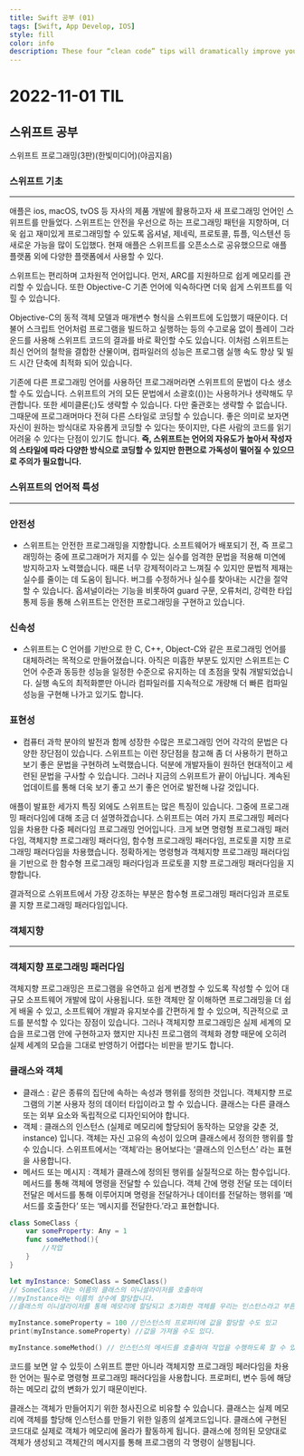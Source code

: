 ```yaml
---
title: Swift 공부 (01)
tags: [Swift, App Develop, IOS]
style: fill
color: info
description: These four “clean code” tips will dramatically improve your engineering team’s productivity
---
```


# 2022-11-01 TIL

## 스위프트 공부

스위프트 프로그래밍(3판)(한빛미디어)(야곰지음)

### 스위프트 기초

---

애플은 ios, macOS, tvOS 등 자사의 제품 개발에 활용하고자 새 프로그래밍 언어인 스위프트를 만들었다. 스위프트는 안전을 우선으로 하는 프로그래밍 패턴을 지향하며, 더욱 쉽고 재미있게 프로그래밍할 수 있도록 옵셔널, 제네릭, 프로토콜, 튜플, 익스텐션 등 새로운 가능을 많이 도입했다. 현재 애플은 스위프트를 오픈소스로 공유했으므로 애플 플랫폼 외에 다양한 플랫폼에서 사용할 수 있다.

스위프트는 편리하며 고차원적 언어입니다. 먼저, ARC를 지원하므로 쉽게 메모리를 관리할 수 있습니다. 또한 Objective-C 기존 언어에 익숙하다면 더욱 쉽게 스위프트를 익힐 수 있습니다.

Objective-C의 동적 객체 모델과 매개변수 형식을 스위프트에 도입했기 때문이다. 더불어 스크립트 언어처럼 프로그램을 빌드하고 실행하는 등의 수고로움 없이 플레이 그라운드를 사용해 스위프트 코드의 결과를 바로 확인할 수도 있습니다. 이처럼 스위프트는 최신 언어의 철학을 결합한 산물이며, 컴파일러의 성능은 프로그램 실행 속도 향상 및 빌드 시간 단축에 최적화 되어 있습니다.

기존에 다른 프로그래밍 언어를 사용하던 프로그래머라면 스위프트의 문법이 다소 생소할 수도 있습니다. 스위프트의 거의 모든 문법에서 소괄호(())는 사용하거나 생략해도 무관합니다. 또한 세미클론(;)도 생략할 수 있습니다. 다만 줄관호는 생략할 수 없습니다. 그때문에 프로그래머마다 전혀 다른 스타일로 코딩할 수 있습니다. 좋은 의미로 보자면 자신이 원하는 방식대로 자유롭게 코딩할 수 있다는 뜻이지만, 다른 사람의 코드를 읽기 어려울 수 있다는 단점이 있기도 합니다. **즉, 스위프트는 언어의 자유도가 높아서 작성자의 스타일에 따라 다양한 방식으로 코딩할 수 있지만 한편으로 가독성이 떨어질 수 있으므로 주의가 필요합니다.**

### 스위프트의 언어적 특성

---

### 안전성

- 스위프트는 안전한 프로그래밍을 지향합니다. 소프트웨어가 배포되기 전, 즉 프로그래밍하는 중에 프로그래머가 저지를 수 있는 실수를 엄격한 문법을 적용해 미연에 방지하고자 노력했습니다. 때론 너무 강제적이라고 느껴질 수 있지만 문법적 제재는 실수를 줄이는 데 도움이 됩니다. 버그를 수정하거나 실수를 찾아내는 시간을 절약할 수 있습니다. 옵셔널이라는 기능을 비롯하여 guard 구문, 오류처리, 강력한 타입 통제 등을 통해 스위프트는 안전한 프로그래밍을 구현하고 있습니다.

### 신속성

- 스위프트는 C 언어를 기반으로 한 C, C++, Object-C와 같은 프로그래밍 언어를 대체하려는 목적으로 만들어졌습니다. 아직은 미흡한 부분도 있지만 스위프트는 C 언어 수준과 동등한 성능을 일정한 수준으로 유지하는 데 초점을 맞춰 개발되었습니다. 실행 속도의 최적화뿐만 아니라 컴파일러를 지속적으로 개량해 더 빠른 컴파일 성능을 구현해 나가고 있기도 합니다.

### 표현성

- 컴퓨터 과학 분야의 발전과 함께 성장한 수많은 프로그래밍 언어 각각의 문법은 다양한 장단점이 있습니다. 스위프트는 이런 장단점을 참고해 좀 더 사용하기 편하고 보기 좋은 문법을 구현하려 노력했습니다. 덕분에 개발자들이 원하던 현대적이고 세련된 문법을 구사할 수 있습니다. 그러나 지금의 스위프트가 끝이 아닙니다. 계속된 업데이트를 통해 더욱 보기 좋고 쓰기 좋은 언어로 발전해 나갈 것입니다.

애플이 발표한 세가지 특징 외에도 스위프트는 많은 특징이 있습니다. 그중에 프로그래밍 패러다임에 대해 조금 더 설명하겠습니다. 스위프트는 여러 가지 프로그래밍 페러다임을 차용한 다중 페러다임 프로그래밍 언어입니다. 크게 보면 명령형 프로그래밍 패러다임, 객체지향 프로그래밍 패러다임, 함수형 프로그래밍 패러다임, 프로토콜 지향 프로그래밍 패러다임을 차용했습니다. 정확하게는 명령형과 객체지향 프로그래밍 패러다임을 기반으로 한 함수형 프로그래밍 패러다임과 프로토콜 지향 프로그래밍 패러다임을 지향합니다.

결과적으로 스위프트에서 가장 강조하는 부분은 함수형 프로그래밍 패러다임과 프로토콜 지향 프로그래밍 패러다임입니다.

### 객체지향

---

### 객체지향 프로그래밍 패러다임

객체지향 프로그래밍은 프로그램을 유연하고 쉽게 변경할 수 있도록 작성할 수 있어 대규모 소프트웨어 개발에 많이 사용됩니다. 또한 객체만 잘 이해하면 프로그래밍을 더 쉽게 배울 수 있고, 소프트웨어 개발과 유지보수를 간편하게 할 수 있으며, 직관적으로 코드를 분석할 수 있다는 장점이 있습니다. 그러나 객체지향 프로그래밍은 실제 세계의 모습을 프로그램 안에 구현하고자 했지만 지나친 프로그램의 객체화 경향 때문에 오히려 실제 세계의 모습을 그대로 반영하기 어렵다는 비판을 받기도 합니다.

### 클래스와 객체

- 클래스 : 같은 종류의 집단에 속하는 속성과 행위를 정의한 것입니다. 객체지향 프로그램의 기본 사용자 정의 데이터 타입이라고 할 수 있습니다. 클래스는 다른 클래스 또는 외부 요소와 독립적으로 디자인되어야 합니다.
- 객체 : 클래스의 인스턴스 (실제로 메모리에 할당되어 동작하는 모양을 갖춘 것, instance) 입니다. 객체는 자신 고유의 속성이 있으며 클래스에서 정의한 행위를 할 수 있습니다. 스위프트에서는 ‘객체’라는 용어보다는 ‘클래스의 인스턴스’ 라는 표현을 사용합니다.
- 메서드 또는 메시지 : 객체가 클래스에 정의된 행위를 실질적으로 하는 함수입니다. 메서드를 통해 객체에 명령을 전달할 수 있습니다. 객체 간에 명령 전달 또는 데이터전달은 메서드를 통해 이루어지며 명령을 전달하거나 데이터를 전달하는 행위를 ‘메서드를 호출한다’ 또는 ‘메시지를 전달한다.’라고 표현합니다.

```swift
class SomeClass {
	var someProperty: Any = 1
	func someMethod(){
		//작업
	}
}

let myInstance: SomeClass = SomeClass()
// SomeClass 라는 이름의 클래스의 이니셜라이저를 호출하여
//myInstance라는 이름의 상수에 할당합니다.
//클래스의 이니셜라이저를 통해 메모리에 할당되고 초기화한 객체를 우리는 인스턴스라고 부른다.

myInstance.someProperty = 100 //인스턴스의 프로퍼티에 값을 할당할 수도 있고
print(myInstance.someProperty) //값을 가져올 수도 있다.

myInstance.someMethod() // 인스턴스의 메서드를 호출하여 작업을 수행하도록 할 수 있다.
```

코드를 보면 알 수 있듯이 스위프트 뿐만 아니라 객체지향 프로그래밍 페러다임을 차용한 언어는 필수로 명령형 프로그래밍 패러다임을 사용합니다. 프로퍼티, 변수 등에 해당하는 메모리 값의 변화가 있기 때문이빈다.

클래스는 객체가 만들어지기 위한 청사진으로 비유할 수 있습니다. 클래스는 실제 메모리에 객체를 할당해 인스턴스를 만들기 위한 일종의 설계코드입니다. 클래스에 구현된 코드대로 실제로 객체가 메모리에 올라가 활동하게 됩니다. 클래스에 정의된 모양대로 객체가 생성되고 객체간의 메시지를 통해 프로그램의 각 명령이 실행됩니다.

###
